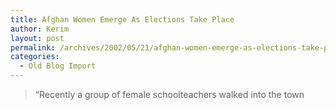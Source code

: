 ```yaml
---
title: Afghan Women Emerge As Elections Take Place
author: Kerim
layout: post
permalink: /archives/2002/05/21/afghan-women-emerge-as-elections-take-place/
categories:
  - Old Blog Import
---
```


>   &#8220;Recently a group of female schoolteachers walked into the town 
>   

>   
>  